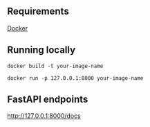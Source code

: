 ## Requirements
[Docker](https://www.docker.com/products/docker-desktop/)

## Running locally
`docker build -t your-image-name`

`docker run -p 127.0.0.1:8000 your-image-name`

## FastAPI endpoints
http://127.0.0.1:8000/docs